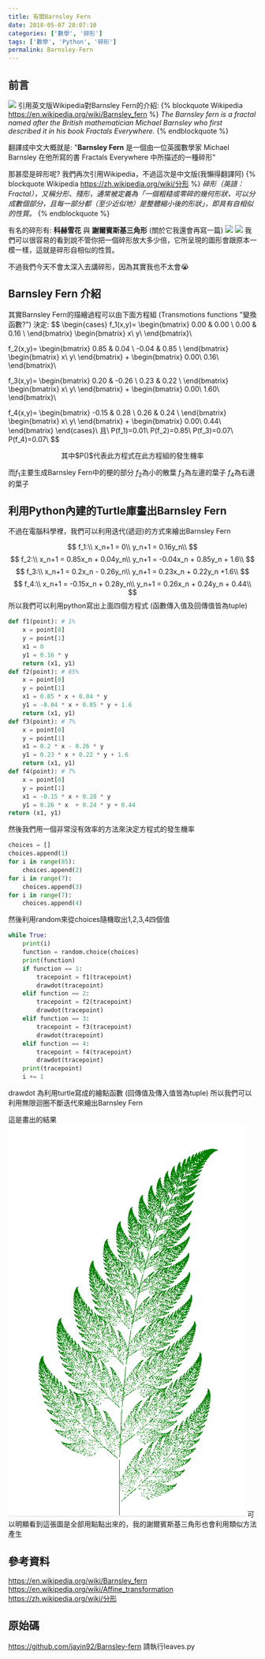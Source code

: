 ```yaml
---
title: 有關Barnsley Fern
date: 2018-05-07 20:07:10
categories: ['數學', '碎形']
tags: ['數學', 'Python', '碎形']
permalink: Barnsley-Fern
---
```

## 前言
![](https://upload.wikimedia.org/wikipedia/commons/7/76/Barnsley_fern_plotted_with_VisSim.PNG)
引用英文版Wikipedia對Barnsley Fern的介紹:
{% blockquote Wikipedia https://en.wikipedia.org/wiki/Barnsley_fern %}
*The Barnsley fern is a fractal named after the British mathematician Michael Barnsley who first described it in his book Fractals Everywhere.*
{% endblockquote %}
<!--more-->
翻譯成中文大概就是:
"**Barnsley Fern** 是一個由一位英國數學家 Michael Barnsley 在他所寫的書 Fractals Everywhere 中所描述的一種碎形"

那甚麼是碎形呢?
我們再次引用Wikipedia，不過這次是中文版(我懶得翻譯阿)
{% blockquote Wikipedia https://zh.wikipedia.org/wiki/分形 %}
*碎形（英語：Fractal），又稱分形、殘形，通常被定義為「一個粗糙或零碎的幾何形狀，可以分成數個部分，且每一部分都（至少近似地）是整體縮小後的形狀」，即具有自相似的性質。*
{% endblockquote %}

有名的碎形有: **科赫雪花** 與 **謝爾賓斯基三角形** (關於它我還會再寫一篇)
![](https://upload.wikimedia.org/wikipedia/commons/f/fd/Von_Koch_curve.gif)
![](https://upload.wikimedia.org/wikipedia/commons/thumb/7/74/Animated_construction_of_Sierpinski_Triangle.gif/300px-Animated_construction_of_Sierpinski_Triangle.gif)
我們可以很容易的看到說不管你把一個碎形放大多少倍，它所呈現的圖形會跟原本一模一樣，這就是碎形自相似的性質。

不過我們今天不會太深入去講碎形，因為其實我也不太會😭

## Barnsley Fern 介紹
其實Barnsley Fern的描繪過程可以由下面方程組 (Transmotions functions "變換函數?") 決定:
$$
\begin{cases}
f_1(x,y)=
\begin{bmatrix}
0.00 & 0.00 \\
0.00 & 0.16 \\
\end{bmatrix}
\begin{bmatrix}
x\\
y\\
\end{bmatrix}\\

f_2(x,y)=
\begin{bmatrix}
0.85 & 0.04 \\
-0.04 & 0.85 \\
\end{bmatrix}
\begin{bmatrix}
x\\
y\\
\end{bmatrix}
+
\begin{bmatrix}
0.00\\
0.16\\
\end{bmatrix}\\

f_3(x,y)=
\begin{bmatrix}
0.20 & -0.26 \\
0.23 & 0.22 \\
\end{bmatrix}
\begin{bmatrix}
x\\
y\\
\end{bmatrix}
+
\begin{bmatrix}
0.00\\
1.60\\
\end{bmatrix}\\

f_4(x,y)=
\begin{bmatrix}
-0.15 & 0.28 \\
0.26 & 0.24 \\
\end{bmatrix}
\begin{bmatrix}
x\\
y\\
\end{bmatrix}
+
\begin{bmatrix}
0.00\\
0.44\\
\end{bmatrix}
\end{cases}\\
且\\
P(f_1)=0.01\\
P(f_2)=0.85\\
P(f_3)=0.07\\
P(f_4)=0.07\\
$$
<p align="center">其中$P()$代表此方程式在此方程組的發生機率</p>

而$f_1$主要生成Barnsley Fern中的梗的部分
  $f_2$為小的散葉
  $f_3$為左邊的葉子
  $f_4$為右邊的葉子

## 利用Python內建的Turtle庫畫出Barnsley Fern
不過在電腦科學裡，我們可以利用迭代(遞迴)的方式來繪出Barnsley Fern

$$
f_1:\\
    x_n+1 = 0\\
    y_n+1 = 0.16y_n\\
$$
$$
f_2:\\
    x_n+1 = 0.85x_n + 0.04y_n\\
    y_n+1 = -0.04x_n + 0.85y_n + 1.6\\
$$
$$
f_3:\\
    x_n+1 = 0.2x_n - 0.26y_n\\
    y_n+1 = 0.23x_n + 0.22y_n +1.6\\
$$
$$
f_4:\\
    x_n+1 = -0.15x_n + 0.28y_n\\
    y_n+1 = 0.26x_n + 0.24y_n + 0.44\\
$$
所以我們可以利用python寫出上面四個方程式 (函數傳入值及回傳值皆為tuple)
```python
def f1(point): # 1%
	x = point[0]
	y = point[1]
	x1 = 0
	y1 = 0.16 * y
	return (x1, y1)
def f2(point): # 85%
	x = point[0]
	y = point[1]
	x1 = 0.85 * x + 0.04 * y
	y1 = -0.04 * x + 0.85 * y + 1.6
	return (x1, y1)
def f3(point): # 7%
	x = point[0]
	y = point[1]
	x1 = 0.2 * x - 0.26 * y
	y1 = 0.23 * x + 0.22 * y + 1.6
	return (x1, y1)
def f4(point): # 7%
	x = point[0]
	y = point[1]
	x1 = -0.15 * x + 0.28 * y
	y1 = 0.26 * x  + 0.24 * y + 0.44
return (x1, y1)
```
然後我們用一個非常沒有效率的方法來決定方程式的發生機率
```python
choices = []
choices.append(1)
for i in range(85):
	choices.append(2)
for i in range(7):
	choices.append(3)
for i in range(7):
    choices.append(4)
```
然後利用random來從choices隨機取出1,2,3,4四個值
```python
while True:
	print(i)
	function = random.choice(choices)
	print(function)
	if function == 1:
		tracepoint = f1(tracepoint)
		drawdot(tracepoint)
	elif function == 2:
		tracepoint = f2(tracepoint)
		drawdot(tracepoint)
	elif function == 3:
		tracepoint = f3(tracepoint)
		drawdot(tracepoint)
	elif function == 4:
		tracepoint = f4(tracepoint)
		drawdot(tracepoint)
	print(tracepoint)
    i += 1
```
drawdot 為利用turtle寫成的繪點函數 (回傳值及傳入值皆為tuple)
所以我們可以利用無限迴圈不斷迭代來繪出Barnsley Fern

這是畫出的結果
![](/image/barnsley-fern.png)
可以明顯看到這張圖是全部用點點出來的，我的謝爾賓斯基三角形也會利用類似方法產生
## 參考資料
https://en.wikipedia.org/wiki/Barnsley_fern
https://en.wikipedia.org/wiki/Affine_transformation
https://zh.wikipedia.org/wiki/分形
## 原始碼
https://github.com/jayin92/Barnsley-fern
請執行leaves.py
